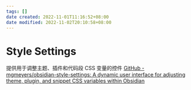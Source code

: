 ```yaml
---
tags: []
date created: 2022-11-01T11:16:52+08:00
date modified: 2022-11-02T20:10:58+08:00
---
```


# Style Settings

提供用于调整主题、插件和代码段 CSS 变量的控件
[GitHub - mgmeyers/obsidian-style-settings: A dynamic user interface for adjusting theme, plugin, and snippet CSS variables within Obsidian](https://github.com/mgmeyers/obsidian-style-settings)
